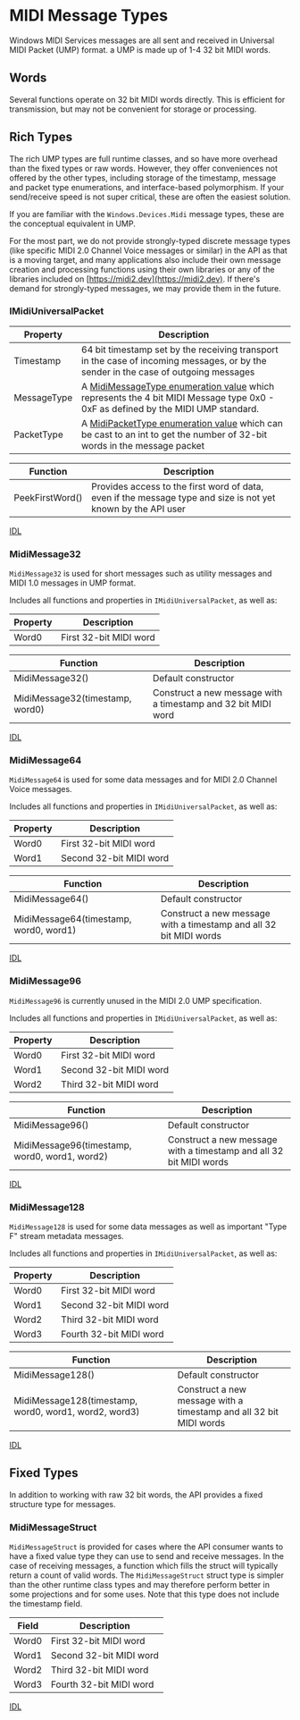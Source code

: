 # MIDI Message Types

Windows MIDI Services messages are all sent and received in Universal MIDI Packet (UMP) format. a UMP is made up of 1-4 32 bit MIDI words.

## Words

Several functions operate on 32 bit MIDI words directly. This is efficient for transmission, but may not be convenient for storage or processing. 

## Rich Types

The rich UMP types are full runtime classes, and so have more overhead than the fixed types or raw words. However, they offer conveniences not offered by the other types, including storage of the timestamp, message and packet type enumerations, and interface-based polymorphism. If your send/receive speed is not super critical, these are often the easiest solution.

If you are familiar with the `Windows.Devices.Midi` message types, these are the conceptual equivalent in UMP. 

For the most part, we do not provide strongly-typed discrete message types (like specific MIDI 2.0 Channel Voice messages or similar) in the API as that is a moving target, and many applications also include their own message creation and processing functions using their own libraries or any of the libraries included on [https://midi2.dev](https://midi2.dev). If there's demand for strongly-typed messages, we may provide them in the future.

### IMidiUniversalPacket

| Property | Description |
| -------- | ----------- |
| Timestamp | 64 bit timestamp set by the receiving transport in the case of incoming messages, or by the sender in the case of outgoing messages |
| MessageType | A [MidiMessageType enumeration value](./MidiMessageTypeEnum.md) which represents the 4 bit MIDI Message type 0x0 - 0xF as defined by the MIDI UMP standard. |
| PacketType | A [MidiPacketType enumeration value](./MidiPacketTypeEnum.md) which can be cast to an int to get the number of 32-bit words in the message packet |

| Function | Description |
| -------- | ----------- |
| PeekFirstWord() | Provides access to the first word of data, even if the message type and size is not yet known by the API user |

[IDL](https://github.com/microsoft/MIDI/blob/main/src/api/Client/Midi2Client/IMidiUniversalPacket.idl)

### MidiMessage32

`MidiMessage32` is used for short messages such as utility messages and MIDI 1.0 messages in UMP format.

Includes all functions and properties in `IMidiUniversalPacket`, as well as:

| Property | Description |
| -------- | ----------- |
| Word0 | First 32-bit MIDI word|

| Function | Description |
| -------- | ----------- |
| MidiMessage32() | Default constructor |
| MidiMessage32(timestamp, word0) | Construct a new message with a timestamp and 32 bit MIDI word |

[IDL](https://github.com/microsoft/MIDI/blob/main/src/api/Client/Midi2Client/MidiMessage32.idl)

### MidiMessage64

`MidiMessage64` is used for some data messages and for MIDI 2.0 Channel Voice messages.

Includes all functions and properties in `IMidiUniversalPacket`, as well as:

| Property | Description |
| -------- | ----------- |
| Word0 | First 32-bit MIDI word|
| Word1 | Second 32-bit MIDI word |

| Function | Description |
| -------- | ----------- |
| MidiMessage64() | Default constructor |
| MidiMessage64(timestamp, word0, word1) | Construct a new message with a timestamp and all 32 bit MIDI words |

[IDL](https://github.com/microsoft/MIDI/blob/main/src/api/Client/Midi2Client/MidiMessage64.idl)

### MidiMessage96

`MidiMessage96` is currently unused in the MIDI 2.0 UMP specification.

Includes all functions and properties in `IMidiUniversalPacket`, as well as:

| Property | Description |
| -------- | ----------- |
| Word0 | First 32-bit MIDI word |
| Word1 | Second 32-bit MIDI word |
| Word2 | Third 32-bit MIDI word |

| Function | Description |
| -------- | ----------- |
| MidiMessage96() | Default constructor |
| MidiMessage96(timestamp, word0, word1, word2) | Construct a new message with a timestamp and all 32 bit MIDI words |

[IDL](https://github.com/microsoft/MIDI/blob/main/src/api/Client/Midi2Client/MidiMessage96.idl)

### MidiMessage128

`MidiMessage128` is used for some data messages as well as important "Type F" stream metadata messages.

Includes all functions and properties in `IMidiUniversalPacket`, as well as:

| Property | Description |
| -------- | ----------- |
| Word0 | First 32-bit MIDI word |
| Word1 | Second 32-bit MIDI word |
| Word2 | Third 32-bit MIDI word |
| Word3 | Fourth 32-bit MIDI word |

| Function | Description |
| -------- | ----------- |
| MidiMessage128() | Default constructor |
| MidiMessage128(timestamp, word0, word1, word2, word3) | Construct a new message with a timestamp and all 32 bit MIDI words |

[IDL](https://github.com/microsoft/MIDI/blob/main/src/api/Client/Midi2Client/MidiMessage128.idl)

## Fixed Types

In addition to working with raw 32 bit words, the API provides a fixed structure type for messages.

### MidiMessageStruct

`MidiMessageStruct` is provided for cases where the API consumer wants to have a fixed value type they can use to send and receive messages. In the case of receiving messages, a function which fills the struct will typically return a count of valid words. The `MidiMessageStruct` struct type is simpler than the other runtime class types and may therefore perform better in some projections and for some uses. Note that this type does not include the timestamp field.

| Field | Description |
| -------- | ----------- |
| Word0 | First 32-bit MIDI word |
| Word1 | Second 32-bit MIDI word |
| Word2 | Third 32-bit MIDI word |
| Word3 | Fourth 32-bit MIDI word |

[IDL](https://github.com/microsoft/MIDI/blob/main/src/api/Client/Midi2Client/MidiMessageStruct.idl)
